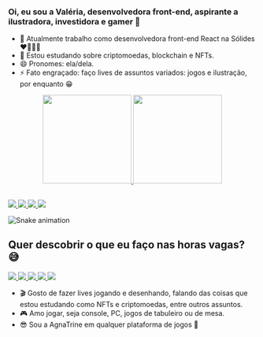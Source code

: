 ### Oi, eu sou a Valéria, desenvolvedora front-end, aspirante a ilustradora, investidora e gamer 👋

- 🔭 Atualmente trabalho como desenvolvedora front-end React na Sólides ❤💛💚💙
- 🌱 Estou estudando sobre criptomoedas, blockchain e NFTs.
- 😄 Pronomes: ela/dela.
- ⚡ Fato engraçado: faço lives de assuntos variados: jogos e ilustração, por enquanto 😁

<div align="center">
  <a href="https://github.com/valeriatlcarvalho">
  <img height="180em" src="https://github-readme-stats.vercel.app/api?username=valeriatlcarvalho&show_icons=true&theme=panda&include_all_commits=true&count_private=true" />
  <img height="180em" src="https://github-readme-stats.vercel.app/api/top-langs/?username=valeriatlcarvalho&layout=compact&langs_count=6&theme=dracula" />
</div>

##

<div>
  <a href = "mailto:valeriatlcarvalhodev@gmail.com">
    <img src="https://img.shields.io/badge/Gmail-D14836?style=for-the-badge&logo=gmail&logoColor=white" target="_blank" />
  </a>
  <a href="https://www.linkedin.com/in/valeriatlcarvalho" target="_blank">
    <img src="https://img.shields.io/badge/-LinkedIn-%230077B5?style=for-the-badge&logo=linkedin&logoColor=white" target="_blank" />
  </a>
  <a href="https://community.atlassian.com/t5/user/viewprofilepage/user-id/4681040" target="_blank">
    <img src="https://img.shields.io/badge/Bitbucket-330F63?style=for-the-badge&logo=bitbucket&logoColor=white" target="_blank" />
  </a>
  <a href="https://gitlab.com/valeriatlcarvalho" target="_blank">
    <img src="https://img.shields.io/badge/GitLab-330F63?style=for-the-badge&logo=gitlab&logoColor=white" target="_blank" />
  </a>
</div>

![Snake animation](https://github.com/valeriatlcarvalho/valeriatlcarvalho/blob/output/github-contribution-grid-snake.svg)

  
## Quer descobrir o que eu faço nas horas vagas? 😅
  
<div>
  <a href = "mailto:agnatrine@gmail.com">
    <img src="https://img.shields.io/badge/Gmail-D14836?style=for-the-badge&logo=gmail&logoColor=white" target="_blank" />
  </a>
  <a href="https://discord.com/invite/2SwMEuQbCG" target="_blank">
    <img src="https://img.shields.io/badge/Discord-7289DA?style=for-the-badge&logo=discord&logoColor=white" target="_blank" />
  </a>
 	<a href="https://www.twitch.tv/agnatrine" target="_blank">
    <img src="https://img.shields.io/badge/Twitch-9146FF?style=for-the-badge&logo=twitch&logoColor=white" target="_blank" />
  </a>
  <a href="https://www.instagram.com/agnatrine" target="_blank">
    <img src="https://img.shields.io/badge/-Instagram-%23E4405F?style=for-the-badge&logo=instagram&logoColor=white" target="_blank" />
  </a>
  <a href="https://www.youtube.com/channel/UCriuQkVstUc7IKCSJ-O5y0A" target="_blank">
    <img src="https://img.shields.io/badge/YouTube-FF0000?style=for-the-badge&logo=youtube&logoColor=white" target="_blank" />
  </a>
</div>

 
  - 🎬 Gosto de fazer lives jogando e desenhando, falando das coisas que estou estudando como NFTs e criptomoedas, entre outros assuntos.
  - 🎮 Amo jogar, seja console, PC, jogos de tabuleiro ou de mesa.
  - 😎 Sou a AgnaTrine em qualquer plataforma de jogos 💜
  
